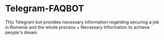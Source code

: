# Telegram-FAQBOT
This Telegram bot provides necessary information regarding securing a job in Romania and the whole process + Necessary Information to achieve people's dream.
